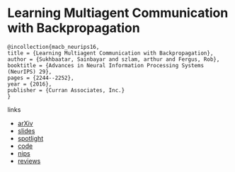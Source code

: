 # Learning Multiagent Communication with Backpropagation

```
@incollection{macb_neurips16,
title = {Learning Multiagent Communication with Backpropagation},
author = {Sukhbaatar, Sainbayar and szlam, arthur and Fergus, Rob},
booktitle = {Advances in Neural Information Processing Systems (NeurIPS) 29},
pages = {2244--2252},
year = {2016},
publisher = {Curran Associates, Inc.}
}
```
links
- [arXiv](https://arxiv.org/abs/1605.07736)
- [slides](https://uclmr.github.io/nampi/talk_slides/rob-nampi.pdf)
- [spotlight](https://www.youtube.com/watch?v=KhtdEvJ1F6Q)
- [code](https://github.com/facebookresearch/CommNet)
- [nips](https://papers.nips.cc/paper/6398-learning-multiagent-communication-with-backpropagation)
- [reviews](https://media.nips.cc/nipsbooks/nipspapers/paper_files/nips29/reviews/1153.html)
